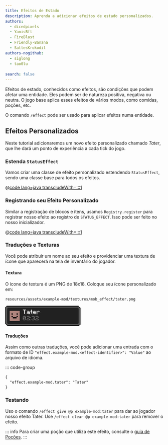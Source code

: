 ```yaml
---
title: Efeitos de Estado
description: Aprenda a adicionar efeitos de estado personalizados.
authors:
  - dicedpixels
  - YanisBft
  - FireBlast
  - Friendly-Banana
  - SattesKrokodil
authors-nogithub:
  - siglong
  - tao0lu

search: false
---
```


Efeitos de estado, conhecidos como efeitos, são condições que podem afetar uma entidade. Eles podem ser de natureza positiva, negativa ou neutra. O jogo base aplica esses efeitos de vários modos, como comidas, poções, etc.

O comando `/effect` pode ser usado para aplicar efeitos numa entidade.

## Efeitos Personalizados

Neste tutorial adicionaremos um novo efeito personalizado chamado _Tater_, que lhe dará um ponto de experiência a cada tick do jogo.

### Estenda `StatusEffect`

Vamos criar uma classe de efeito personalizado estendendo `StatusEffect`, sendo uma classe base para todos os efeitos.

@[code lang=java transcludeWith=:::1](@/reference/latest/src/main/java/com/example/docs/effect/TaterEffect.java)

### Registrando seu Efeito Personalizado

Similar a registração de blocos e itens, usamos `Registry.register` para registrar nosso efeito ao registro de `STATUS_EFFECT`. Isso pode ser feito no nosso inicializador.

@[code lang=java transcludeWith=:::1](@/reference/latest/src/main/java/com/example/docs/effect/ExampleModEffects.java)

### Traduções e Texturas

Você pode atribuir um nome ao seu efeito e providenciar uma textura de ícone que aparecerá na tela de inventário do jogador.

#### Textura

O ícone de textura é um PNG de 18x18. Coloque seu ícone personalizado em:

```:no-line-numbers
resources/assets/example-mod/textures/mob_effect/tater.png
```

![Efeito no inventário do jogador](/assets/develop/tater-effect.png)

#### Traduções

Assim como outras traduções, você pode adicionar uma entrada com o formato de ID `"effect.example-mod.<effect-identifier>": "Value"` ao arquivo de idioma.

::: code-group

```json[assets/example-mod/lang/en_us.json]
{
  "effect.example-mod.tater": "Tater"
}
```

### Testando

Uso o comando `/effect give @p example-mod:tater` para dar ao jogador nosso efeito Tater.
Use `/effect clear @p example-mod:tater` para remover o efeito.

::: info
Para criar uma poção que utiliza este efeito, consulte o [guia de Poções](../items/potions).
:::
